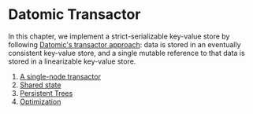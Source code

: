 # Datomic Transactor

In this chapter, we implement a strict-serializable key-value store by following [Datomic's transactor approach](https://docs.datomic.com/cloud/transactions/acid.html): data is stored in an eventually consistent key-value store, and a single mutable reference to that data is stored in a linearizable key-value store.

1. [A single-node transactor](01-single-node.md)
2. [Shared state](02-shared-state.md)
3. [Persistent Trees](03-persistent-trees.md)
4. [Optimization](04-optimization.md)
